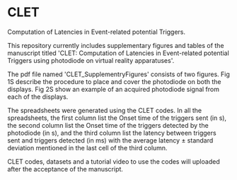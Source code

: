 # CLET
Computation of Latencies in Event-related potential Triggers.

This repository currently includes supplementary figures and tables of the manuscript titled 'CLET: Computation of Latencies in Event-related potential Triggers using photodiode on virtual reality apparatuses'.

The pdf file named 'CLET_SupplementryFigures' consists of two figures. Fig 1S describe the procedure to place and cover the photodiode on both the displays. Fig 2S show an example of an acquired photodiode signal from each of the displays.

The spreadsheets were generated using the CLET codes. In all the spreadsheets, the first column list the Onset time of the triggers sent (in s), the second column list the Onset time of the triggers detected by the photodiode (in s), and the third column list the latency between triggers sent and triggers detected (in ms) with the average latency ± standard deviation mentioned in the last cell of the third column.  

CLET codes, datasets and a tutorial video to use the codes will uploaded after the acceptance of the manuscript.

